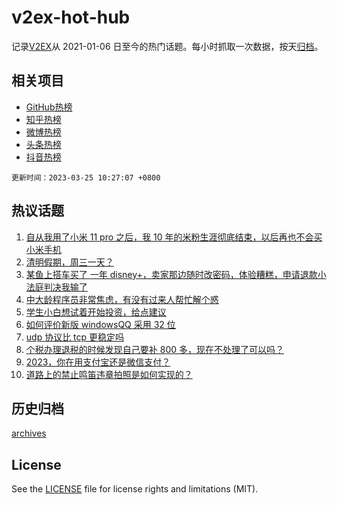 # v2ex-hot-hub

 记录[V2EX](https://www.v2ex.com/)从 2021-01-06 日至今的热门话题。每小时抓取一次数据，按天[归档](archives)。
 
 ## 相关项目

- [GitHub热榜](https://github.com/it985/github-hot-hub)
- [知乎热榜](https://github.com/it985/zhihu-hot-hub)
- [微博热榜](https://github.com/it985/weibo-hot-hub)
- [头条热榜](https://github.com/it985/toutiao-hot-hub)
- [抖音热榜](https://github.com/it985/douyin-hot-hub)


 `更新时间：2023-03-25 10:27:07 +0800`

## 热议话题

1. [自从我用了小米 11 pro 之后，我 10 年的米粉生涯彻底结束，以后再也不会买小米手机](https://www.v2ex.com/t/926773)
1. [清明假期，周三一天？](https://www.v2ex.com/t/926862)
1. [某鱼上搭车买了 一年 disney+，卖家那边随时改密码，体验糟糕，申请退款小法庭判决我输了](https://www.v2ex.com/t/926781)
1. [中大龄程序员非常焦虑，有没有过来人帮忙解个惑](https://www.v2ex.com/t/926772)
1. [学生小白想试着开始投资，给点建议](https://www.v2ex.com/t/926769)
1. [如何评价新版 windowsQQ 采用 32 位](https://www.v2ex.com/t/926905)
1. [udp 协议比 tcp 更稳定吗](https://www.v2ex.com/t/926799)
1. [个税办理退税的时候发现自己要补 800 多，现在不处理了可以吗？](https://www.v2ex.com/t/926943)
1. [2023，你在用支付宝还是微信支付？](https://www.v2ex.com/t/926776)
1. [道路上的禁止鸣笛违章拍照是如何实现的？](https://www.v2ex.com/t/926849)

## 历史归档

[archives](archives)

## License

See the [LICENSE](LICENSE) file for license rights and limitations (MIT).
